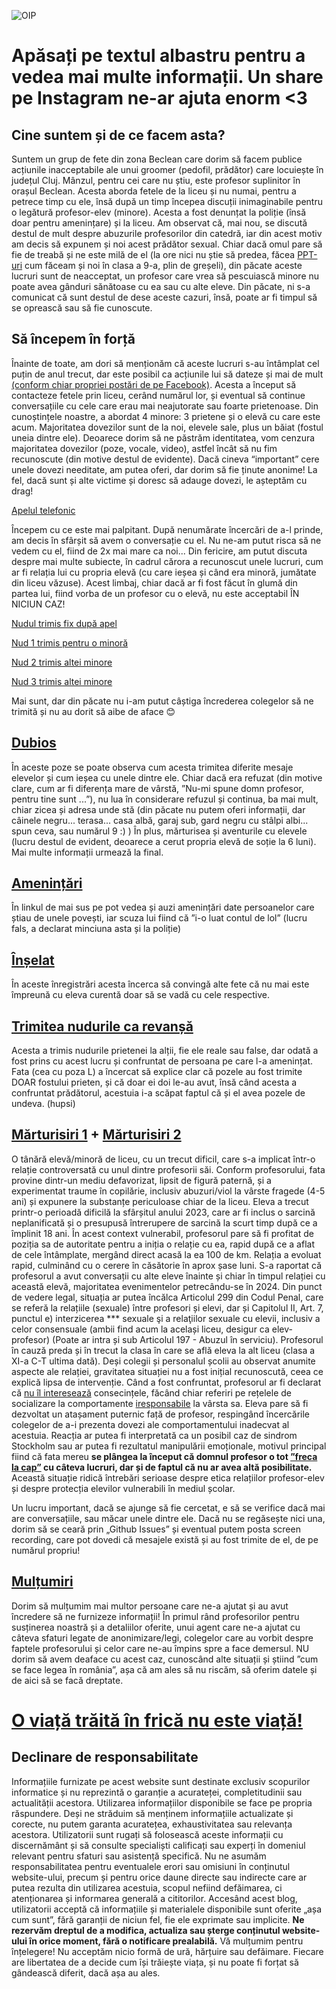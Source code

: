 
![OIP](https://github.com/user-attachments/assets/730c8a58-5933-428c-a5f9-4f281e70781d)

# Apăsați pe textul albastru pentru a vedea mai multe informații. Un share pe Instagram ne-ar ajuta enorm <3

## Cine suntem și de ce facem asta?

Suntem un grup de fete din zona Beclean care dorim să facem publice acțiunile inacceptabile ale unui groomer (pedofil, prădător) care locuiește în județul Cluj. Mânzul, pentru cei care nu știu, este profesor suplinitor în orașul Beclean. Acesta aborda fetele de la liceu și nu numai, pentru a petrece timp cu ele, însă după un timp începea discuții inimaginabile pentru o legătură profesor-elev (minore). Acesta a fost denunțat la poliție (însă doar pentru amenințare) și la liceu.
Am observat că, mai nou, se discută destul de mult despre abuzurile profesorilor din catedră, iar din acest motiv am decis să expunem și noi acest prădător sexual. Chiar dacă omul pare să fie de treabă și ne este milă de el (la ore nici nu știe să predea, făcea <a href="https://imgur.com/a/fX7wO5v">PPT-uri</a> cum făceam și noi în clasa a 9-a, plin de greșeli), din păcate aceste lucruri sunt de neacceptat, un profesor care vrea să pescuiască minore nu poate avea gânduri sănătoase cu ea sau cu alte eleve. Din păcate, ni s-a comunicat că sunt destul de dese aceste cazuri, însă, poate ar fi timpul să se oprească sau să fie cunoscute.

## Să începem în forță

Înainte de toate, am dori să menționăm că aceste lucruri s-au întâmplat cel puțin de anul trecut, dar este posibil ca acțiunile lui să dateze și mai de mult <a href="https://i.imgur.com/u8ZoMdp.png">(conform chiar propriei postări de pe Facebook)</a>. Acesta a început să contacteze fetele prin liceu, cerând numărul lor, și eventual să continue conversațiile cu cele care erau mai neajutorate sau foarte prietenoase. Din cunoștințele noastre, a abordat 4 minore: 3 prietene și o elevă cu care este acum. Majoritatea dovezilor sunt de la noi, elevele sale, plus un băiat (fostul uneia dintre ele). Deoarece dorim să ne păstrăm identitatea, vom cenzura majoritatea dovezilor (poze, vocale, video), astfel încât să nu fim recunoscute (din motive destul de evidente). Dacă cineva “important” cere unele dovezi needitate, am putea oferi, dar dorim să fie ținute anonime! La fel, dacă sunt și alte victime și doresc să adauge dovezi, le așteptăm cu drag!

<a href="https://streamable.com/sk3c0z">Apelul telefonic</a> 

Începem cu ce este mai palpitant. După nenumărate încercări de a-l prinde, am decis în sfârșit să avem o conversație cu el. Nu ne-am putut risca să ne vedem cu el, fiind de 2x mai mare ca noi... Din fericire, am putut discuta despre mai multe subiecte, în cadrul cărora a recunoscut unele lucruri, cum ar fi relația lui cu propria elevă (cu care ieșea și când era minoră, jumătate din liceu văzuse). Acest limbaj, chiar dacă ar fi fost făcut în glumă din partea lui, fiind vorba de un profesor cu o elevă, nu este acceptabil ÎN NICIUN CAZ!

<a href="https://streamable.com/y3ov9h">Nudul trimis fix după apel</a>

<a href="https://streamable.com/m0unkz">Nud 1 trimis pentru o minoră</a>

<a href="https://streamable.com/6igein">Nud 2 trimis altei minore</a>

<a href="https://streamable.com/ex3nmm">Nud 3 trimis altei minore</a>
 
Mai sunt, dar din păcate nu i-am putut câștiga încrederea colegelor să ne trimită și nu au dorit să aibe de aface 😊  

## <a href="https://imgur.com/a/RRT6RBZ">Dubios</a>

În aceste poze se poate observa cum acesta trimitea diferite mesaje elevelor și cum ieșea cu unele dintre ele. Chiar dacă era refuzat (din motive clare, cum ar fi diferența mare de vârstă, ”Nu-mi spune domn profesor, pentru tine sunt ...”), nu lua în considerare refuzul și continua, ba mai mult, chiar zicea și adresa unde stă (din păcate nu putem oferi informații, dar câinele negru... terasa... casa albă, garaj sub, gard negru cu stâlpi albi... spun ceva, sau numărul 9 :) ) În plus, mărturisea și aventurile cu elevele (lucru destul de evident, deoarece a cerut propria elevă de soție la 6 luni). Mai multe informații urmează la final.

## <a href="https://imgur.com/a/IjilCw7">Amenințări</a>

În linkul de mai sus pe pot vedea și auzi amenințări date persoanelor care știau de unele povești, iar scuza lui fiind că ”i-o luat contul de lol” (lucru fals, a declarat minciuna asta și la poliție)  

## <a href="https://imgur.com/a/g8h6dar">Înșelat</a>

În aceste înregistrări acesta încerca să convingă alte fete că nu mai este împreună cu eleva curentă doar să se vadă cu cele respective.  

## <a href="https://imgur.com/a/yDPL3KR">Trimitea nudurile ca revanșă </a>

Acesta a trimis nudurile prietenei la alții, fie ele reale sau false, dar odată a fost prins cu acest lucru și confruntat de persoana pe care l-a amenințat. Fata (cea cu poza L) a încercat să explice clar că pozele au fost trimite DOAR fostului prieten, și că doar ei doi le-au avut, însă când acesta a confruntat prădătorul, acestuia i-a scăpat faptul că și el avea pozele de undeva. (hupsi)  

## <a href="https://imgur.com/a/TCFbCAG">Mărturisiri 1</a> + <a href="https://streamable.com/v1k11a">Mărturisiri 2</a>

O tânără elevă/minoră de liceu, cu un trecut dificil, care s-a implicat într-o relație controversată cu unul dintre profesorii săi. Conform profesorului, fata provine dintr-un mediu defavorizat, lipsit de figură paternă, și a experimentat traume în copilărie, inclusiv abuzuri/viol la vârste fragede (4-5 ani) și expunere la substanțe periculoase chiar de la liceu. Eleva a trecut printr-o perioadă dificilă la sfârșitul anului 2023, care ar fi inclus o sarcină neplanificată și o presupusă întrerupere de sarcină la scurt timp după ce a împlinit 18 ani. În acest context vulnerabil, profesorul pare să fi profitat de poziția sa de autoritate pentru a iniția o relație cu ea, rapid după ce a aflat de cele întâmplate, mergând direct acasă la ea 100 de km.
Relația a evoluat rapid, culminând cu o cerere în căsătorie în aprox șase luni. S-a raportat că profesorul a avut conversații cu alte eleve înainte și chiar în timpul relației cu această elevă, majoritatea evenimentelor petrecându-se în 2024.
Din punct de vedere legal, situația ar putea încălca Articolul 299 din Codul Penal, care se referă la relațiile (sexuale) între profesori și elevi, dar și Capitolul II, Art. 7, punctul e) interzicerea *** sexuale şi a relaţiilor sexuale cu elevii, inclusiv a celor consensuale (ambii find acum la același liceu, desigur ca elev-profesor) (Poate ar intra și sub Articolul 197 - Abuzul în serviciu). Profesorul în cauză preda și în trecut la clasa în care se află eleva la alt liceu (clasa a XI-a C-T ultima dată).
Deși colegii și personalul școlii au observat anumite aspecte ale relației, gravitatea situației nu a fost inițial recunoscută, ceea ce explică lipsa de intervenție. Când a fost confruntat, profesorul ar fi declarat că <a href="https://imgur.com/cARzUJ5">nu îl interesează</a> consecințele, făcând chiar referiri pe rețelele de socializare la comportamente <a href="https://i.imgur.com/u8ZoMdp.png">iresponsabile</a> la vârsta sa.
Eleva pare să fi dezvoltat un atașament puternic față de profesor, respingând încercările colegelor de a-i prezenta dovezi ale comportamentului inadecvat al acestuia. Reacția ar putea fi interpretată ca un posibil caz de sindrom Stockholm sau ar putea fi rezultatul manipulării emoționale, motivul principal fiind că fata mereu <b>se plângea la început că domnul profesor o tot <a href="https://streamable.com/z9ugyd">”freca la cap”</a> cu câteva lucruri, dar și de faptul că nu ar avea altă posibilitate.</b> Această situație ridică întrebări serioase despre etica relațiilor profesor-elev și despre protecția elevilor vulnerabili în mediul școlar.

Un lucru important, dacă se ajunge să fie cercetat, e să se verifice dacă mai are conversațiile, sau măcar unele dintre ele. Dacă nu se regăsește nici una, dorim să se ceară prin „Github Issues” și eventual putem posta screen recording, care pot dovedi că mesajele există și au fost trimite de el, de pe numărul propriu!

## <a href="https://www.youtube.com/watch?v=H58vbez_m4E">Mulțumiri</a>

Dorim să mulțumim mai multor persoane care ne-a ajutat și au avut încredere să ne furnizeze informații! În primul rând profesorilor pentru susținerea noastră și a detaliilor oferite, unui agent care ne-a ajutat cu câteva sfaturi legate de anonimizare/legi, colegelor care au vorbit despre faptele profesorului și celor care ne-au împins spre a face demersul. NU dorim să avem deaface cu acest caz, cunoscând alte situații și știind ”cum se face legea în românia”, așa că am ales să nu riscăm, să oferim datele și de aici să se facă dreptate.

# <a href="https://anes.gov.ro/call-center/">O viață trăită în frică nu este viață!</a>

## Declinare de responsabilitate

Informațiile furnizate pe acest website sunt destinate exclusiv scopurilor informatice și nu reprezintă o garanție a acurateței, completitudinii sau actualității acestora. Utilizarea informațiilor disponibile se face pe propria răspundere. Deși ne străduim să menținem informațiile actualizate și corecte, nu putem garanta acuratețea, exhaustivitatea sau relevanța acestora.
Utilizatorii sunt rugați să folosească aceste informații cu discernământ și să consulte specialiști calificați sau experți în domeniul relevant pentru sfaturi sau asistență specifică. Nu ne asumăm responsabilitatea pentru eventualele erori sau omisiuni în conținutul website-ului, precum și pentru orice daune directe sau indirecte care ar putea rezulta din utilizarea acestuia, scopul nefiind defăimarea, ci atenționarea și informarea generală a cititorilor.
Accesând acest blog, utilizatorii acceptă că informațiile și materialele disponibile sunt oferite „așa cum sunt”, fără garanții de niciun fel, fie ele exprimate sau implicite. <b>Ne rezervăm dreptul de a modifica, actualiza sau șterge conținutul website-ului în orice moment, fără o notificare prealabilă.</b>
Vă mulțumim pentru înțelegere! Nu acceptăm nicio formă de ură, hărțuire sau defăimare.
Fiecare are libertatea de a decide cum își trăiește viața, și nu poate fi forțat să gândească diferit, dacă așa au ales. 

